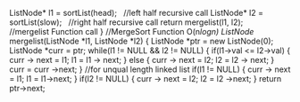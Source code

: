 ListNode* l1 = sortList(head);    //left half recursive call
ListNode* l2 = sortList(slow);    //right half recursive call
return mergelist(l1, l2);         //mergelist Function call
}
//MergeSort Function O(n*logn)
ListNode* mergelist(ListNode *l1, ListNode *l2)
{
ListNode *ptr = new ListNode(0);
ListNode *curr = ptr;
while(l1 != NULL && l2 != NULL)
{
if(l1->val <= l2->val)
{
curr -> next = l1;
l1 = l1 -> next;
}
else
{
curr -> next = l2;
l2 = l2 -> next;
}
curr = curr ->next;
}
//for unqual length linked list
if(l1 != NULL)
{
curr -> next = l1;
l1 = l1->next;
}
if(l2 != NULL)
{
curr -> next = l2;
l2 = l2 ->next;
}
return ptr->next;